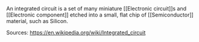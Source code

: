 An integrated circuit is a set of many miniature [[Electronic circuit]]s and [[Electronic component]] etched into a small, flat chip of [[Semiconductor]] material, such as Silicon.

Sources:
https://en.wikipedia.org/wiki/Integrated_circuit